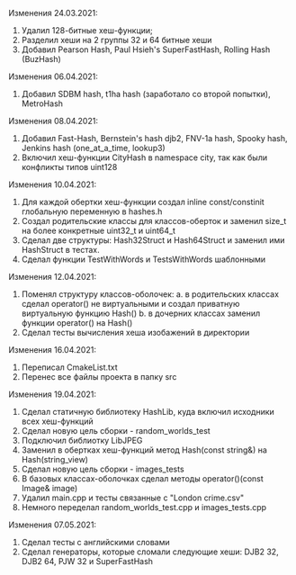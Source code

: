 Изменения 24.03.2021:
1. Удалил 128-битные хеш-функции;
2. Разделил хеши на 2 группы 32 и 64 битные хеши
3. Добавил Pearson Hash, Paul Hsieh's SuperFastHash, Rolling Hash (BuzHash)

Изменения 06.04.2021:
1. Добавил SDBM hash, t1ha hash (заработало со второй попытки), MetroHash

Изменения 08.04.2021:
1. Добавил Fast-Hash, Bernstein's hash djb2, FNV-1a hash, Spooky hash, Jenkins hash (one_at_a_time, lookup3)
2. Включил хеш-функции CityHash в namespace city, так как были конфликты типов uint128

Изменения 10.04.2021:
1. Для каждой обертки хеш-функции создал inline const/constinit глобальную переменную в hashes.h
2. Создал родительские классы для классов-оберток и заменил size_t на более конкретные uint32_t и uint64_t
3. Сделал две структуры: Hash32Struct и Hash64Struct и заменил ими HashStruct в тестах. 
4. Сделал функции TestWithWords и TestsWithWords шаблонными

Изменения 12.04.2021:
1. Поменял структуру классов-оболочек: 
   a. в родительских классах сделал operator() не виртуальными и создал приватную виртуальную функцию Hash()
   b. в дочерних классах заменил функции operator() на Hash()
2. Сделал тесты вычисления хеша изобажений в директории

Изменения 16.04.2021:
1. Переписал CmakeList.txt
2. Перенес все файлы проекта в папку src

Изменения 19.04.2021:
1. Сделал статичную библиотеку HashLib, куда включил исходники всех хеш-функций
2. Сделал новую цель сборки - random_worlds_test
3. Подключил библиотку LibJPEG
4. Заменил в обертках хеш-функций метод Hash(const string&) на Hash(string_view)
5. Сделал новую цель сборки - images_tests
6. В базовых классах-оболочках сделал методы operator()(const Image& image)
7. Удалил main.cpp и тесты связанные с "London crime.csv"
8. Немного переделал random_worlds_test.cpp и images_tests.cpp

Изменения 07.05.2021:
1. Сделал тесты с английскими словами
2. Сделал генераторы, которые сломали следующие хеши: DJB2 32,  DJB2 64, PJW 32 и SuperFastHash
